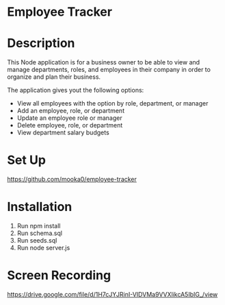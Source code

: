 # Employee Tracker

# Description

This Node application is for a business owner to be able to view and manage departments, roles, and employees in their company in order to organize and plan their business.

The application gives yout the following options:

- View all employees with the option by role, department, or manager
- Add an employee, role, or department
- Update an employee role or manager
- Delete employee, role, or department
- View department salary budgets

# Set Up
https://github.com/mooka0/employee-tracker

# Installation

1. Run npm install
2. Run schema.sql
3. Run seeds.sql
4. Run node server.js

# Screen Recording
https://drive.google.com/file/d/1H7cJYJRinI-VIDVMa9VVXlikcA5IbIG_/view
